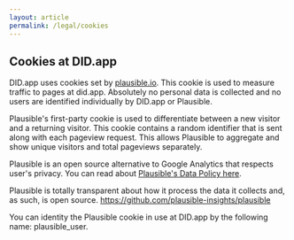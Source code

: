 ```yaml
---
layout: article
permalink: /legal/cookies
---
```


## Cookies at DID.app

DID.app uses cookies set by [plausible.io](https://plausible.io/).  This cookie is used to measure traffic to pages at did.app.  Absolutely no personal data is collected and no users are identified individually by DID.app or Plausible.

Plausible's first-party cookie is used to differentiate between a new visitor and a returning visitor. This cookie contains a random identifier that is sent along with each pageview request. This allows Plausible to aggregate and show unique visitors and total pageviews separately.

Plausible is an open source alternative to Google Analytics that respects user's privacy.  You can read about [Plausible's Data Policy here](https://plausible.io/data-policy).

Plausible is totally transparent about how it process the data it collects and, as such, is open source. https://github.com/plausible-insights/plausible

You can identity the Plausible cookie in use at DID.app by the following name: plausible_user.

